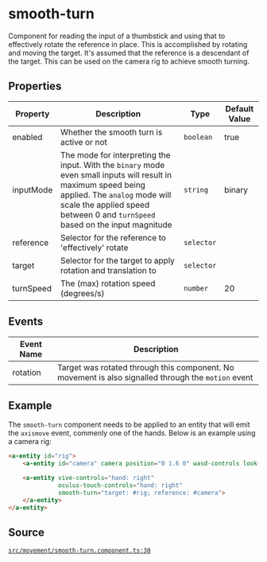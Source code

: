 # smooth-turn
Component for reading the input of a thumbstick and using that to effectively
rotate the reference in place. This is accomplished by rotating and moving the target.
It's assumed that the reference is a descendant of the target. This can be used on the camera rig
to achieve smooth turning.

## Properties
| Property | Description | Type | Default Value |
|----------|-------------|------|---------------|
| enabled | Whether the smooth turn is active or not | `boolean` | true |
| inputMode | The mode for interpreting the input. With the `binary` mode even small inputs will result in maximum speed being applied. The `analog` mode will scale the applied speed between 0 and `turnSpeed` based on the input magnitude | `string` | binary |
| reference | Selector for the reference to 'effectively' rotate | `selector` |  |
| target | Selector for the target to apply rotation and translation to | `selector` |  |
| turnSpeed | The (max) rotation speed (degrees/s) | `number` | 20 |

## Events
| Event Name | Description  |
|------------|--------------|
| rotation | Target was rotated through this component. No movement is also signalled through      the `motion` event |


## Example
The `smooth-turn` component needs to be applied to an entity that will emit the `axismove` event,
commenly one of the hands. Below is an example using a camera rig:
```HTML
<a-entity id="rig">
    <a-entity id="camera" camera position="0 1.6 0" wasd-controls look-controls></a-entity>

    <a-entity vive-controls="hand: right"
              oculus-touch-controls="hand: right"
              smooth-turn="target: #rig; reference: #camera">
    </a-entity>
</a-entity>
```

## Source
[`src/movement/smooth-turn.component.ts:30`](https://github.com/mrxz/aframe-locomotion/blob/9cb6c95/src/movement/smooth-turn.component.ts#L30)
